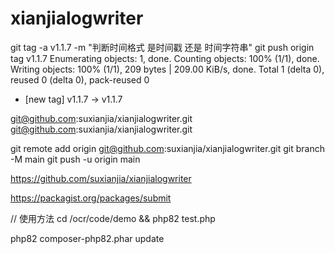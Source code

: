 # xianjialogwriter
   git tag -a v1.1.7 -m "判断时间格式 是时间戳 还是 时间字符串" 
  git push origin tag v1.1.7 
Enumerating objects: 1, done.
Counting objects: 100% (1/1), done.
Writing objects: 100% (1/1), 209 bytes | 209.00 KiB/s, done.
Total 1 (delta 0), reused 0 (delta 0), pack-reused 0
 
 * [new tag]         v1.1.7 -> v1.1.7
 
git@github.com:suxianjia/xianjialogwriter.git
git@github.com:suxianjia/xianjialogwriter.git

git remote add origin git@github.com:suxianjia/xianjialogwriter.git
git branch -M main
git push -u origin main


https://github.com/suxianjia/xianjialogwriter

https://packagist.org/packages/submit
 

 // 使用方法  cd /ocr/code/demo   &&  php82 test.php 


php82 composer-php82.phar update
